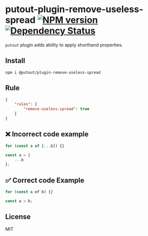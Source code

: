 # putout-plugin-remove-useless-spread [![NPM version][NPMIMGURL]][NPMURL] [![Dependency Status][DependencyStatusIMGURL]][DependencyStatusURL]

[NPMIMGURL]:                https://img.shields.io/npm/v/@putout/plugin-remove-useless-spread.svg?style=flat&longCache=true
[NPMURL]:                   https://npmjs.org/package/@putout/plugin-remove-useless-spread"npm"

[DependencyStatusURL]:      https://david-dm.org/coderaiser/putout?path=packages/plugin-remove-useless-spread
[DependencyStatusIMGURL]:   https://david-dm.org/coderaiser/putout.svg?path=packages/plugin-remove-useless-spread

`putout` plugin adds ability to apply shorthand properties.

## Install

```
npm i @putout/plugin-remove-useless-spread
```

## Rule

```json
{
    "rules": {
        "remove-useless-spread": true
    }
}
```

## ❌ Incorrect code example

```js
for (const a of [...b]) {}

const a = {
    ...b
};
```

## ✅ Correct code Example

```js
for (const a of b) {}

const a = b;
```

## License

MIT

